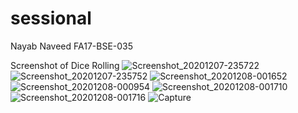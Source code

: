 # sessional
Nayab Naveed
FA17-BSE-035

Screenshot of Dice Rolling
![Screenshot_20201207-235722](https://user-images.githubusercontent.com/74626400/101376966-209e5880-3866-11eb-9cbd-c197cc613a77.png)
![Screenshot_20201207-235752](https://user-images.githubusercontent.com/74626400/101377000-28f69380-3866-11eb-8cc9-f5186ee86e1b.png)
![Screenshot_20201208-001652](https://user-images.githubusercontent.com/74626400/101377038-327ffb80-3866-11eb-9ad6-8bf3df6af6a5.png)
![Screenshot_20201208-000954](https://user-images.githubusercontent.com/74626400/101377074-3e6bbd80-3866-11eb-9062-6a147be98c5b.png)
![Screenshot_20201208-001710](https://user-images.githubusercontent.com/74626400/101377102-44fa3500-3866-11eb-877d-fcb7817a1073.png)
![Screenshot_20201208-001716](https://user-images.githubusercontent.com/74626400/101377122-4a577f80-3866-11eb-94ae-193c5014a372.png)
![Capture](https://user-images.githubusercontent.com/74626400/101377142-504d6080-3866-11eb-9bf8-40b5431707ef.PNG)
